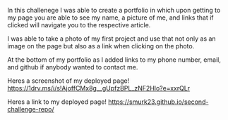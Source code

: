 In this challenege I was able to create a portfolio in which upon getting to my page you are able to see my name, a picture of me, and links that if clicked will navigate you to the respective article.

I was able to take a photo of my first project and use that not only as an image on the page but also as a link when clicking on the photo.

At the bottom of my portfolio as I added links to my phone number, email, and github if anybody wanted to contact me.

Heres a screenshot of my deployed page! https://1drv.ms/i/s!AjoffCMx8g__gUpfzBPL_zNF2Hlo?e=xxrQLr 

Heres a link to my deployed page! https://smurk23.github.io/second-challenge-repo/